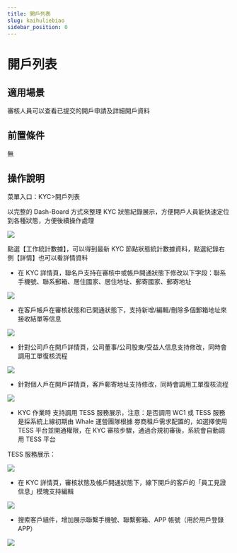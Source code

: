 ```yaml
---
title: 開戶列表
slug: kaihuliebiao
sidebar_position: 0
---
```



# 開戶列表

## 適用場景

審核人員可以查看已提交的開戶申請及詳細開戶資料

## 前置條件

無

## 操作說明

 菜單入口：KYC&gt;開戶列表 

 以完整的 Dash-Board 方式來整理 KYC 狀態紀錄展示，方便開戶人員能快速定位到各種狀態，方便後續操作處理

<img src="/assets/WIBObV27coTUmYxKy3Nc1yV8nIg.png" src-width="3234" src-height="1608" align="center"/>

點選【工作統計數據】，可以得到最新 KYC 節點狀態統計數據資料，點選紀錄右側【詳情】也可以看詳情資料

- 在 KYC 詳情頁，聯名戶支持在審核中或帳戶開通狀態下修改以下字段：聯系手機號、聯系郵箱、居住國家、居住地址、郵寄國家、郵寄地址

<img src="/assets/JAcNbfPRRoLFa5xE1KocCdGbnhe.png" src-width="2398" src-height="1168" align="center"/>

- 在客戶帳戶在審核狀態和已開通狀態下，支持新增/編輯/刪除多個郵箱地址來接收結單等信息

<img src="/assets/OBmzbUmQRom4mYxhN8Ec9Dvgnke.png" src-width="3242" src-height="1586" align="center"/>

- 針對公司戶在開戶詳情頁，公司董事/公司股東/受益人信息支持修改，同時會調用工單復核流程

<img src="/assets/H8EjbmCf3op9r5xOFUucAwCynPh.png" src-width="3248" src-height="1622" align="center"/>

- 針對個人戶在開戶詳情頁，客戶郵寄地址支持修改，同時會調用工單復核流程

<img src="/assets/NlZubTKy2o9DDwxCvLZckGJEnec.png" src-width="3252" src-height="1600" align="center"/>

-  KYC 作業時 支持調用 TESS 服務展示，注意：是否調用 WC1 或 TESS 服務 是採系統上線初期由 Whale 運營團隊根據 劵商租戶需求配置的，如選擇使用 TESS 平台並開通權限，在 KYC 審核步驟，通過合規初審後，系統會自動調用 TESS 平台

TESS 服務展示：

<img src="/assets/FObEbZ5AWoNBDSxFV3McwEhtnTc.png" src-width="3240" src-height="1608" align="center"/>

- 在 KYC 詳情頁，審核狀態及帳戶開通狀態下，線下開戶的客戶的「員工見證信息」模塊支持編輯

<img src="/assets/KkKObl0mHoOfcaxReKecCXrbnif.png" src-width="3244" src-height="1600" align="center"/>

- 搜索客戶組件，增加展示聯繫手機號、聯繫郵箱、APP 帳號（用於用戶登錄 APP）

<img src="/assets/NgetbsaQQoQDgbxzgFfcsAf1nlc.png" src-width="1112" src-height="802"/>

